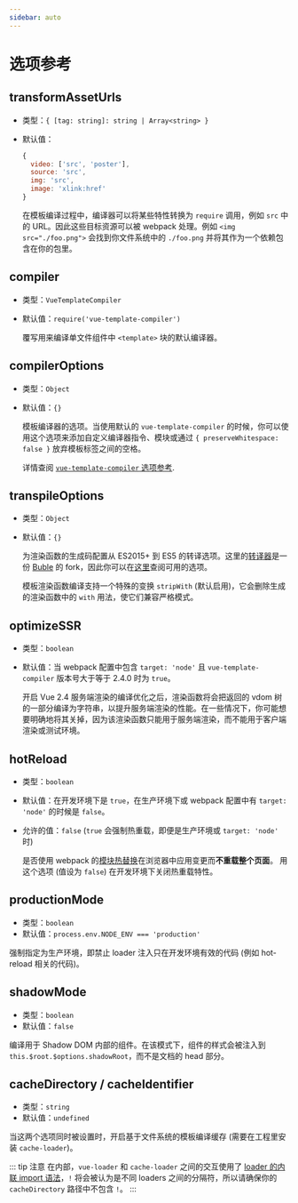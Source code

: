 ```yaml
---
sidebar: auto
---
```


# 选项参考

## transformAssetUrls

- 类型：`{ [tag: string]: string | Array<string> }`
- 默认值：

  ``` js
  {
    video: ['src', 'poster'],
    source: 'src',
    img: 'src',
    image: 'xlink:href'
  }
  ```

  在模板编译过程中，编译器可以将某些特性转换为 `require` 调用，例如 `src` 中的 URL。因此这些目标资源可以被 webpack 处理。例如 `<img src="./foo.png">` 会找到你文件系统中的 `./foo.png` 并将其作为一个依赖包含在你的包里。

## compiler

- 类型：`VueTemplateCompiler`
- 默认值：`require('vue-template-compiler')`

  覆写用来编译单文件组件中 `<template>` 块的默认编译器。

## compilerOptions

- 类型：`Object`
- 默认值：`{}`

  模板编译器的选项。当使用默认的 `vue-template-compiler` 的时候，你可以使用这个选项来添加自定义编译器指令、模块或通过 `{ preserveWhitespace: false }` 放弃模板标签之间的空格。

  详情查阅 [`vue-template-compiler` 选项参考](https://github.com/vuejs/vue-docs-zh-cn/blob/master/vue-template-compiler/README.md#选项).

## transpileOptions

- 类型：`Object`
- 默认值：`{}`

  为渲染函数的生成码配置从 ES2015+ 到 ES5 的转译选项。这里的[转译器](https://github.com/vuejs/vue-template-es2015-compiler)是一份 [Buble](https://github.com/Rich-Harris/buble) 的 fork，因此你可以在[这里](https://buble.surge.sh/guide/#using-the-javascript-api)查阅可用的选项。

  模板渲染函数编译支持一个特殊的变换 `stripWith` (默认启用)，它会删除生成的渲染函数中的 `with` 用法，使它们兼容严格模式。

## optimizeSSR

- 类型：`boolean`
- 默认值：当 webpack 配置中包含 `target: 'node'` 且 `vue-template-compiler` 版本号大于等于 2.4.0 时为 `true`。

  开启 Vue 2.4 服务端渲染的编译优化之后，渲染函数将会把返回的 vdom 树的一部分编译为字符串，以提升服务端渲染的性能。在一些情况下，你可能想要明确地将其关掉，因为该渲染函数只能用于服务端渲染，而不能用于客户端渲染或测试环境。

## hotReload

- 类型：`boolean`
- 默认值：在开发环境下是 `true`，在生产环境下或 webpack 配置中有 `target: 'node'` 的时候是 `false`。
- 允许的值：`false` (`true` 会强制热重载，即便是生产环境或 `target: 'node'` 时)

  是否使用 webpack 的[模块热替换](https://webpack.js.org/concepts/hot-module-replacement/)在浏览器中应用变更而**不重载整个页面**。
  用这个选项 (值设为 `false`) 在开发环境下关闭热重载特性。

## productionMode

- 类型：`boolean`
- 默认值：`process.env.NODE_ENV === 'production'`

强制指定为生产环境，即禁止 loader 注入只在开发环境有效的代码 (例如 hot-reload 相关的代码)。

## shadowMode

- 类型：`boolean`
- 默认值：`false`

编译用于 Shadow DOM 内部的组件。在该模式下，组件的样式会被注入到 `this.$root.$options.shadowRoot`，而不是文档的 head 部分。

## cacheDirectory / cacheIdentifier

- 类型：`string`
- 默认值：`undefined`

当这两个选项同时被设置时，开启基于文件系统的模板编译缓存 (需要在工程里安装 `cache-loader`)。

::: tip 注意
  在内部，`vue-loader` 和 `cache-loader` 之间的交互使用了 [loader 的内联 import 语法](https://webpack.js.org/concepts/loaders/#inline)，`!` 将会被认为是不同 loaders 之间的分隔符，所以请确保你的 `cacheDirectory` 路径中不包含 `!`。
:::
